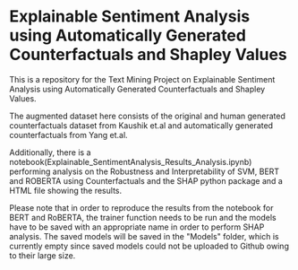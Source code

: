 # Explainable Sentiment Analysis using Automatically Generated Counterfactuals and Shapley Values
This is a repository for the Text Mining Project on Explainable Sentiment Analysis using Automatically Generated Counterfactuals and Shapley Values.

The augmented dataset here consists of the original and human generated counterfactuals dataset from Kaushik et.al and automatically generated counterfactuals from Yang et.al. 

Additionally, there is a notebook(Explainable_SentimentAnalysis_Results_Analysis.ipynb) performing analysis on the Robustness and Interpretability of SVM, BERT and ROBERTA using Counterfactuals and the SHAP python package and a HTML file showing the results.

Please note that in order to reproduce the results from the notebook for BERT and RoBERTA, the trainer function needs to be run and the models have to be saved with an appropriate name in order to perform SHAP analysis. The saved models will be saved in the "Models" folder, which is currently empty since saved models could not be uploaded to Github owing to their large size.
